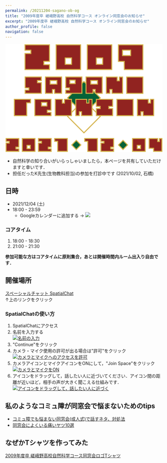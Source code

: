 ```yaml
---
permalink: /20211204-sagano-ob-og
title: "2009年度卒 嵯峨野高校 自然科学コース オンライン同窓会のお知らせ"
excerpt: "2009年度卒 嵯峨野高校 自然科学コース オンライン同窓会のお知らせ"
author_profile: false
navigation: false
---
```


![](../images/sagano.png)

- 自然科学の知り合いがいらっしゃいましたら，本ページを共有していただけますと幸いです．
- 担任だったK先生(生物教科担当)の参加を打診中です (2021/10/02, 石橋)

## 日時

- 2021/12/04 (土)
- 18:00 - 23:59
    - Googleカレンダーに追加する → <a target="_blank" href="https://calendar.google.com/event?action=TEMPLATE&amp;tmeid=NGhiODhqNjVjMDRxbzF2dmcwMm5wMm91cTggaWo2ZnFxOGQ5bmg3NW92aDQ1ZWJ2aDJyYmdAZw&amp;tmsrc=ij6fqq8d9nh75ovh45ebvh2rbg%40group.calendar.google.com"><img border="0" src="https://www.google.com/calendar/images/ext/gc_button1_ja.gif"></a>

### コアタイム

1. 18:00 - 18:30
2. 21:00 - 21:30

**参加可能な方はコアタイムに原則集合，あとは開催時間内ルーム出入り自由です．**

## 開催場所

[スペーシャルチャット SpatialChat](https://spatial.chat/s/condmatparty200719)  
↑上のリンクをクリック

### SpatialChatの使い方

1. SpatialChatにアクセス
2. 名前を入力する  
    [![名前の入力](https://i.gyazo.com/e0773956bef1c26b9c5286d219ccac9b.png)](https://gyazo.com/e0773956bef1c26b9c5286d219ccac9b)
3. "Continue"をクリック
4. カメラ・マイク使用の許可が出る場合は"許可"をクリック  
    [![カメラとマイクへのアクセスを許可](https://i.gyazo.com/63f65c6abedeec8815c938a17d9b0ed9.png)](https://gyazo.com/63f65c6abedeec8815c938a17d9b0ed9)
5. カメラアイコンとマイクアイコンをONにして，"Join Space"をクリック
    [![カメラとマイクをON](https://i.gyazo.com/545f9a6d238f02d7e3b0c45ed53f7e8f.png)](https://gyazo.com/545f9a6d238f02d7e3b0c45ed53f7e8f)
6. アイコンをドラッグして，話したい人に近づいてください．アイコン間の距離が近いほど，相手の声が大きく聞こえる仕組みです．
    [![アイコンをドラッグして，話したい人に近づく](https://i.gyazo.com/3df37653ccd2663809cc9afe8b292ec8.png)](https://gyazo.com/3df37653ccd2663809cc9afe8b292ec8)
    
## 私のようなコミュ障が同窓会で悩まないためのtips

- [コミュ障でも悩まない同窓会(成人式)で話すネタ、対処法](https://rope-shuttle-h30.hatenablog.jp/entry/2020/01/11/001358)
- [同窓会によくいる痛いヤツ10選](https://news.livedoor.com/article/detail/12119474/)

## なぜかTシャツを作ってみた

[2009年度卒 嵯峨野高校自然科学コース同窓会ロゴTシャツ](https://www.ttrinity.jp/m/287026/8230154)
